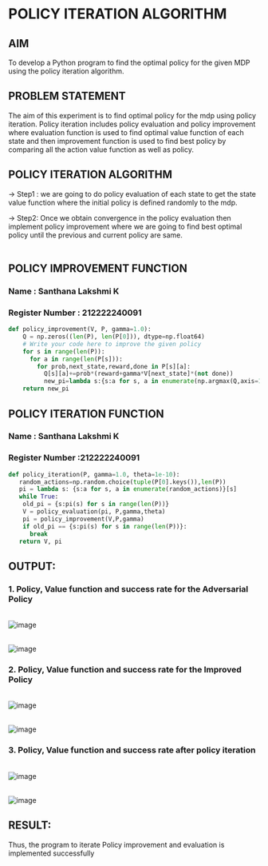 # POLICY ITERATION ALGORITHM

## AIM
To develop a Python program to find the optimal policy for the given MDP using the policy iteration algorithm.

## PROBLEM STATEMENT
The aim of this experiment is to find optimal policy for the mdp using policy iteration. Policy iteration includes policy evaluation and policy improvement where evaluation function is used to find optimal value function of each state and then improvement function is used to find best policy by comparing all the action value function as well as policy.

## POLICY ITERATION ALGORITHM
-> Step1 :
we are going to do policy evaluation of each state to get the state value function where the initial policy is defined randomly to the mdp.

-> Step2:
Once we obtain convergence in the policy evaluation then implement policy improvement where we are going to find best optimal policy until the previous and current policy are same.
</br>
</br>


## POLICY IMPROVEMENT FUNCTION
### Name : Santhana Lakshmi K
### Register Number : 212222240091
```python
def policy_improvement(V, P, gamma=1.0):
    Q = np.zeros((len(P), len(P[0])), dtype=np.float64)
    # Write your code here to improve the given policy
    for s in range(len(P)):
      for a in range(len(P[s])):
        for prob,next_state,reward,done in P[s][a]:
          Q[s][a]+=prob*(reward+gamma*V[next_state]*(not done))
          new_pi=lambda s:{s:a for s, a in enumerate(np.argmax(Q,axis=1))}[s]
    return new_pi
```
## POLICY ITERATION FUNCTION
### Name : Santhana Lakshmi K
### Register Number :212222240091
```python
def policy_iteration(P, gamma=1.0, theta=1e-10):
   random_actions=np.random.choice(tuple(P[0].keys()),len(P))
   pi = lambda s: {s:a for s, a in enumerate(random_actions)}[s]
   while True:
    old_pi = {s:pi(s) for s in range(len(P))}
    V = policy_evaluation(pi, P,gamma,theta)
    pi = policy_improvement(V,P,gamma)
    if old_pi == {s:pi(s) for s in range(len(P))}:
      break
   return V, pi
```

## OUTPUT:
### 1. Policy, Value function and success rate for the Adversarial Policy
</br>![image](https://github.com/user-attachments/assets/a01e35f4-a5b0-4c92-a217-4bffe4bd542f)

</br>![image](https://github.com/user-attachments/assets/5891a8fa-630a-426c-b0f1-1e1442cba5a8)


### 2. Policy, Value function and success rate for the Improved Policy
</br>![image](https://github.com/user-attachments/assets/46411244-7401-4ada-b752-2d98be60ce60)

</br>![image](https://github.com/user-attachments/assets/c5ef5c5b-cdee-44b2-a835-7e232205839e)


### 3. Policy, Value function and success rate after policy iteration
</br>![image](https://github.com/user-attachments/assets/b3499e1b-66fc-4b76-a08f-2f72a7c3358f)

</br>![image](https://github.com/user-attachments/assets/33e445ed-3288-4dd6-b13a-6f64cc873518)



## RESULT:

Thus, the program to iterate Policy improvement and evaluation is implemented successfully

